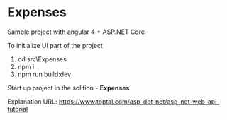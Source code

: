 # Expenses
Sample project with angular 4 + ASP.NET Core

To initialize UI part of the project
1) cd src\Expenses
2) npm i
3) npm run build:dev

Start up project in the solition - <b>Expenses</b>


Explanation URL:
  https://www.toptal.com/asp-dot-net/asp-net-web-api-tutorial
